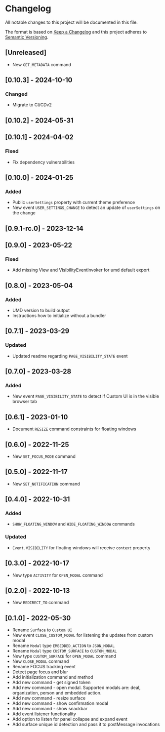 # Changelog

All notable changes to this project will be documented in this file.

The format is based on [Keep a Changelog](http://keepachangelog.com/en/1.0.0/)
and this project adheres to [Semantic Versioning](http://semver.org/spec/v2.0.0.html).

## [Unreleased]

- New `GET_METADATA` command

## [0.10.3] - 2024-10-10

### Changed
- Migrate to CI/CDv2

## [0.10.2] - 2024-05-31

## [0.10.1] - 2024-04-02

### Fixed

- Fix dependency vulnerabilities

## [0.10.0] - 2024-01-25

### Added
- Public `userSettings` property with current theme preference
- New event `USER_SETTINGS_CHANGE` to detect an update of `userSettings` on the change

## [0.9.1-rc.0] - 2023-12-14

## [0.9.0] - 2023-05-22

### Fixed
- Add missing View and VisibilityEventInvoker for umd default export

## [0.8.0] - 2023-05-04

### Added
- UMD version to build output
- Instructions how to initialize without a bundler

## [0.7.1] - 2023-03-29

### Updated

- Updated readme regarding `PAGE_VISIBILITY_STATE` event

## [0.7.0] - 2023-03-28

### Added

- New event `PAGE_VISIBILITY_STATE` to detect if Custom UI is in the visible browser tab

## [0.6.1] - 2023-01-10

- Document `RESIZE` command constraints for floating windows

## [0.6.0] - 2022-11-25

- New `SET_FOCUS_MODE` command

## [0.5.0] - 2022-11-17

- New `SET_NOTIFICATION` command

## [0.4.0] - 2022-10-31

### Added

- `SHOW_FLOATING_WINDOW` and `HIDE_FLOATING_WINDOW` commands

### Updated

- `Event.VISIBILITY` for floating windows will receive `context` property

## [0.3.0] - 2022-10-17

- New type `ACTIVITY` for `OPEN_MODAL` command

## [0.2.0] - 2022-10-13

- New `REDIRECT_TO` command

## [0.1.0] - 2022-05-30

- Rename `Surface` to `Custom UI`
- New event `CLOSE_CUSTOM_MODAL` for listening the updates from custom modal
- Rename `Modal` type `EMBEDDED_ACTION` to `JSON_MODAL`
- Rename `Modal` type `CUSTOM_SURFACE` to `CUSTOM_MODAL`
- New type `CUSTOM_SURFACE` for `OPEN_MODAL` command
- New `CLOSE_MODAL` command
- Rename FOCUS tracking event
- Detect page focus and blur
- Add initialization command and method
- Add new command - get signed token
- Add new command - open modal. Supported modals are: deal, organization, person and embedded action.
- Add new command - resize surface
- Add new command - show confirmation modal
- Add new command - show snackbar
- Add event listener functionality
- Add option to listen for panel collapse and expand event
- Add surface unique id detection and pass it to postMessage invocations

